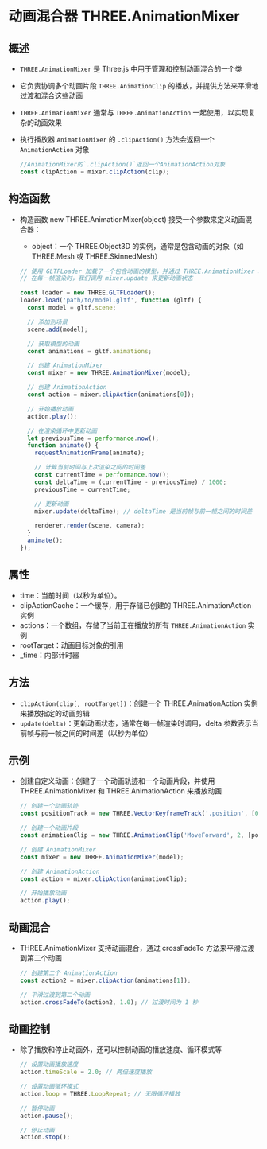 # 动画混合器 THREE.AnimationMixer

## 概述

+ `THREE.AnimationMixer` 是 Three.js 中用于管理和控制动画混合的一个类

+ 它负责协调多个动画片段 `THREE.AnimationClip` 的播放，并提供方法来平滑地过渡和混合这些动画

+ `THREE.AnimationMixer` 通常与 `THREE.AnimationAction` 一起使用，以实现复杂的动画效果

+ 执行播放器 `AnimationMixer` 的 `.clipAction()` 方法会返回一个 `AnimationAction` 对象

  ```js
  //AnimationMixer的`.clipAction()`返回一个AnimationAction对象
  const clipAction = mixer.clipAction(clip);
  ```

## 构造函数

+ 构造函数 new THREE.AnimationMixer(object) 接受一个参数来定义动画混合器：

  + object：一个 THREE.Object3D 的实例，通常是包含动画的对象（如 THREE.Mesh 或 THREE.SkinnedMesh）

  ```js
  // 使用 GLTFLoader 加载了一个包含动画的模型，并通过 THREE.AnimationMixer 和 THREE.AnimationAction 来播放动画
  // 在每一帧渲染时，我们调用 mixer.update 来更新动画状态

  const loader = new THREE.GLTFLoader();
  loader.load('path/to/model.gltf', function (gltf) {
    const model = gltf.scene;

    // 添加到场景
    scene.add(model);

    // 获取模型的动画
    const animations = gltf.animations;

    // 创建 AnimationMixer
    const mixer = new THREE.AnimationMixer(model);

    // 创建 AnimationAction
    const action = mixer.clipAction(animations[0]);

    // 开始播放动画
    action.play();

    // 在渲染循环中更新动画
    let previousTime = performance.now();
    function animate() {
      requestAnimationFrame(animate);

      // 计算当前时间与上次渲染之间的时间差
      const currentTime = performance.now();
      const deltaTime = (currentTime - previousTime) / 1000;
      previousTime = currentTime;

      // 更新动画
      mixer.update(deltaTime); // deltaTime 是当前帧与前一帧之间的时间差

      renderer.render(scene, camera);
    }
    animate();
  });

  ```

## 属性

+ time：当前时间（以秒为单位）。
+ clipActionCache：一个缓存，用于存储已创建的 THREE.AnimationAction 实例
+ actions：一个数组，存储了当前正在播放的所有 `THREE.AnimationAction` 实例
+ rootTarget：动画目标对象的引用
+ _time：内部计时器

## 方法

+ `clipAction(clip[, rootTarget])`：创建一个 THREE.AnimationAction 实例来播放指定的动画剪辑
+ `update(delta)`：更新动画状态，通常在每一帧渲染时调用，delta 参数表示当前帧与前一帧之间的时间差（以秒为单位）

## 示例

+ 创建自定义动画：创建了一个动画轨迹和一个动画片段，并使用 THREE.AnimationMixer 和 THREE.AnimationAction 来播放动画

  ```js
  // 创建一个动画轨迹
  const positionTrack = new THREE.VectorKeyframeTrack('.position', [0, 1, 2], [0, 0, 0, 10, 10, 0, 10, 0, 0]);

  // 创建一个动画片段
  const animationClip = new THREE.AnimationClip('MoveForward', 2, [positionTrack]);

  // 创建 AnimationMixer
  const mixer = new THREE.AnimationMixer(model);

  // 创建 AnimationAction
  const action = mixer.clipAction(animationClip);

  // 开始播放动画
  action.play();
  ```

## 动画混合

+ THREE.AnimationMixer 支持动画混合，通过 crossFadeTo 方法来平滑过渡到第二个动画

  ```js
  // 创建第二个 AnimationAction
  const action2 = mixer.clipAction(animations[1]);

  // 平滑过渡到第二个动画
  action.crossFadeTo(action2, 1.0); // 过渡时间为 1 秒
  ```

## 动画控制

+ 除了播放和停止动画外，还可以控制动画的播放速度、循环模式等

  ```js
  // 设置动画播放速度
  action.timeScale = 2.0; // 两倍速度播放

  // 设置动画循环模式
  action.loop = THREE.LoopRepeat; // 无限循环播放

  // 暂停动画
  action.pause();

  // 停止动画
  action.stop();
  ```
